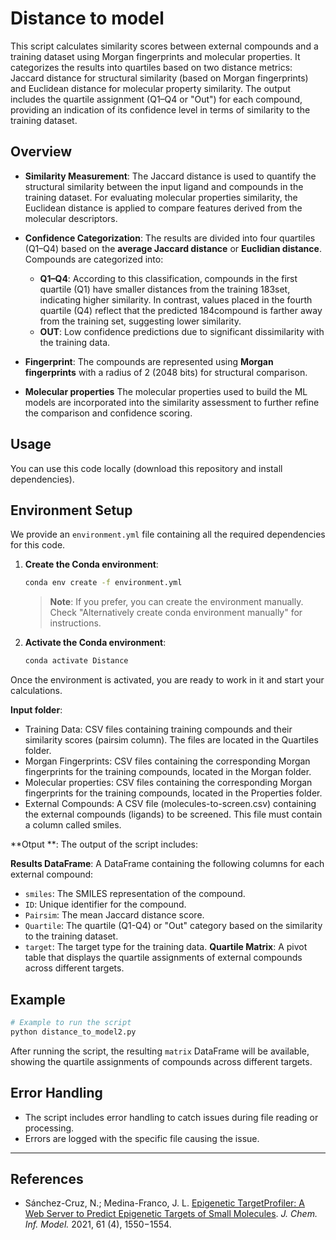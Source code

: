 
# Distance to model

This script calculates similarity scores between external compounds and a training dataset using Morgan fingerprints and molecular properties. It categorizes the results into quartiles based on two distance metrics: Jaccard distance for structural similarity (based on Morgan fingerprints) and Euclidean distance for molecular property similarity. The output includes the quartile assignment (Q1–Q4 or "Out") for each compound, providing an indication of its confidence level in terms of similarity to the training dataset.

## Overview

- **Similarity Measurement**: The Jaccard distance is used to quantify the structural similarity between the input ligand and compounds in the training dataset. For evaluating molecular properties similarity, the Euclidean distance is applied to compare features derived from the molecular descriptors.
  
- **Confidence Categorization**: The results are divided into four quartiles (Q1–Q4) based on the **average Jaccard distance** or **Euclidian distance**. Compounds are categorized into:
  - **Q1–Q4**: According to this classification, compounds in the first quartile (Q1) have smaller distances from the training 183set, indicating higher similarity. In contrast, values placed in the fourth quartile (Q4) reflect that the predicted 184compound is farther away from the training set, suggesting lower similarity. 
  - **OUT**: Low confidence predictions due to significant dissimilarity with the training data.

- **Fingerprint**: The compounds are represented using **Morgan fingerprints** with a radius of 2 (2048 bits) for structural comparison.

- **Molecular properties** The molecular properties used to build the ML models are incorporated into the similarity assessment to further refine the comparison and confidence scoring.

## Usage

You can use this code locally (download this repository and install dependencies).

## Environment Setup

We provide an `environment.yml` file containing all the required dependencies for this code.

1. **Create the Conda environment**:

    ```bash
    conda env create -f environment.yml
    ```

    > **Note**: If you prefer, you can create the environment manually. Check "Alternatively create conda environment manually" for instructions.

2. **Activate the Conda environment**:

    ```bash
    conda activate Distance
    ```

Once the environment is activated, you are ready to work in it and start your calculations.


**Input folder**:
   - Training Data: CSV files containing training compounds and their similarity scores (pairsim column). The files are located in the Quartiles folder.
   - Morgan Fingerprints: CSV files containing the corresponding Morgan fingerprints for the training compounds, located in the Morgan folder.
   - Molecular properties: CSV files containing the corresponding Morgan fingerprints for the training compounds, located in the Properties folder.
  - External Compounds: A CSV file (molecules-to-screen.csv) containing the external compounds (ligands) to be screened. This file must contain a column called smiles.
    
**Otput **: The output of the script includes:

  **Results DataFrame**: A DataFrame containing the following columns for each external compound:
   - `smiles`: The SMILES representation of the compound.
   - `ID`: Unique identifier for the compound.
   - `Pairsim`: The mean Jaccard distance score.
   - `Quartile`: The quartile (Q1-Q4) or "Out" category based on the similarity to the training dataset.
   - `target`: The target type for the training data.
  **Quartile Matrix**: A pivot table that displays the quartile assignments of external compounds across different targets.

## Example

```bash
# Example to run the script
python distance_to_model2.py
```

After running the script, the resulting `matrix` DataFrame will be available, showing the quartile assignments of compounds across different targets.

## Error Handling

- The script includes error handling to catch issues during file reading or processing.
- Errors are logged with the specific file causing the issue.



---
## References

- Sánchez-Cruz, N.; Medina-Franco, J. L. [Epigenetic TargetProfiler: A Web Server to Predict Epigenetic Targets of Small Molecules](https://pubs.acs.org/doi/10.1021/acs.jcim.1c00045). *J. Chem. Inf. Model.* 2021, 61 (4), 1550−1554.

